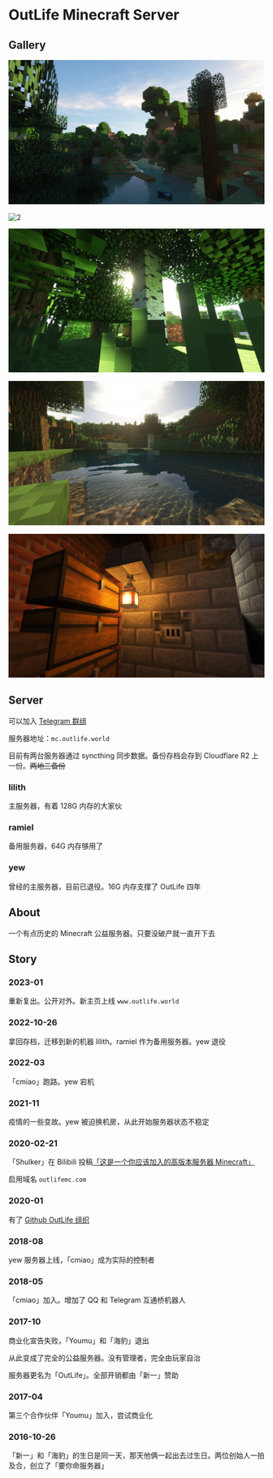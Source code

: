 # OutLife Minecraft Server

## Gallery

![1](public/img/1.jpg)

![2](public/img/2.jpg)

![3](public/img/3.jpg)

![4](public/img/4.jpg)

![5](public/img/5.jpg)

## Server

可以加入 [Telegram 群组](https://t.me/outlifemc)

服务器地址：`mc.outlife.world`

目前有两台服务器通过 syncthing 同步数据。备份存档会存到 Cloudflare R2 上一份。~~两地三备份~~

### lilith

主服务器，有着 128G 内存的大家伙

### ramiel

备用服务器，64G 内存够用了

### yew

曾经的主服务器，目前已退役。16G 内存支撑了 OutLife 四年

## About

一个有点历史的 Minecraft 公益服务器。只要没破产就一直开下去

## Story

### 2023-01

重新复出。公开对外。新主页上线 `www.outlife.world`

### 2022-10-26

拿回存档，迁移到新的机器 lilith。ramiel 作为备用服务器。yew 退役

### 2022-03

「cmiao」跑路。yew 宕机

### 2021-11

疫情的一些变故。yew 被迫换机房，从此开始服务器状态不稳定

### 2020-02-21

「Shulker」在 Bilibili 投稿[「这是一个你应该加入的高版本服务器 Minecraft」](https://www.bilibili.com/video/BV1A7411A7JU)

启用域名 `outlifemc.com`

### 2020-01

有了 [Github OutLife 组织](https://github.com/outlife)

### 2018-08

yew 服务器上线，「cmiao」成为实际的控制者

### 2018-05

「cmiao」加入。增加了 QQ 和 Telegram 互通桥机器人

### 2017-10

商业化宣告失败，「Youmu」和「海豹」退出

从此变成了完全的公益服务器。没有管理者，完全由玩家自治

服务器更名为「OutLife」。全部开销都由「新一」赞助

### 2017-04

第三个合作伙伴「Youmu」加入，尝试商业化

### 2016-10-26

「新一」和「海豹」的生日是同一天，那天他俩一起出去过生日。两位创始人一拍及合，创立了「要你命服务器」


